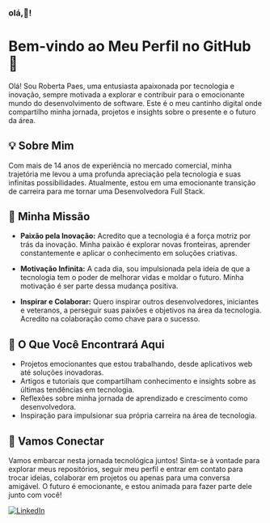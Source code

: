 ### olá,👋!
# Bem-vindo ao Meu Perfil no GitHub 🚀

Olá! Sou Roberta Paes, uma entusiasta apaixonada por tecnologia e inovação, sempre motivada a explorar e contribuir para o emocionante mundo do desenvolvimento de software. Este é o meu cantinho digital onde compartilho minha jornada, projetos e insights sobre o presente e o futuro da área.

## 💡 Sobre Mim

Com mais de 14 anos de experiência no mercado comercial, minha trajetória me levou a uma profunda apreciação pela tecnologia e suas infinitas possibilidades. Atualmente, estou em uma emocionante transição de carreira para me tornar uma Desenvolvedora Full Stack.

## 🚀 Minha Missão

- **Paixão pela Inovação:** Acredito que a tecnologia é a força motriz por trás da inovação. Minha paixão é explorar novas fronteiras, aprender constantemente e aplicar o conhecimento em soluções criativas.

- **Motivação Infinita:** A cada dia, sou impulsionada pela ideia de que a tecnologia tem o poder de melhorar vidas e moldar o futuro. Minha motivação é ser parte dessa mudança positiva.

- **Inspirar e Colaborar:** Quero inspirar outros desenvolvedores, iniciantes e veteranos, a perseguir suas paixões e objetivos na área da tecnologia. Acredito na colaboração como chave para o sucesso.

## 🌟 O Que Você Encontrará Aqui

- Projetos emocionantes que estou trabalhando, desde aplicativos web até soluções inovadoras.
- Artigos e tutoriais que compartilham conhecimento e insights sobre as últimas tendências em tecnologia.
- Reflexões sobre minha jornada de aprendizado e crescimento como desenvolvedora.
- Inspiração para impulsionar sua própria carreira na área de tecnologia.

## 🤝 Vamos Conectar

Vamos embarcar nesta jornada tecnológica juntos! Sinta-se à vontade para explorar meus repositórios, seguir meu perfil e entrar em contato para trocar ideias, colaborar em projetos ou apenas para uma conversa amigável. O futuro é emocionante, e estou animada para fazer parte dele junto com você! 

[![LinkedIn](https://img.shields.io/badge/LinkedIn-%40RobertaPaes-blue)](https://www.linkedin.com/in/roberta-paes/)


<!--
**devropaes/devropaes** is a ✨ _special_ ✨ repository because its `README.md` (this file) appears on your GitHub profile.

Here are some ideas to get you started:

- 🔭 I’m currently working on ...
- 🌱 I’m currently learning ...
- 👯 I’m looking to collaborate on ...
- 🤔 I’m looking for help with ...
- 💬 Ask me about ...
- 📫 How to reach me: ...
- 😄 Pronouns: ...
- ⚡ Fun fact: ...
-->
